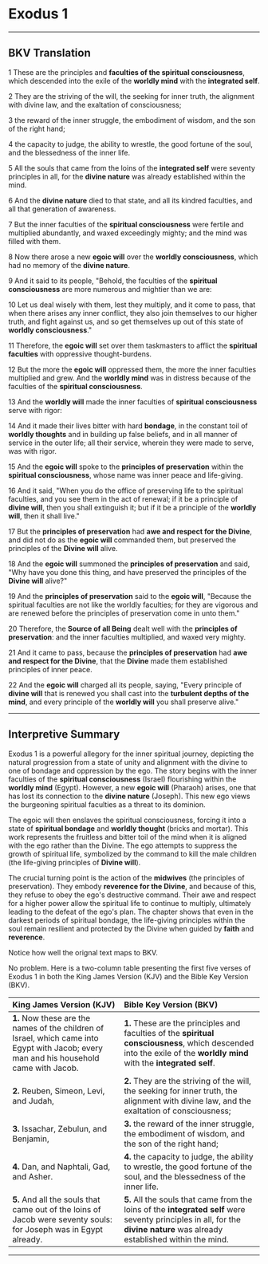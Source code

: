 # Exodus 1

---

## BKV Translation

1 These are the principles and **faculties of the spiritual consciousness**, which descended into the exile of the **worldly mind** with the **integrated self**.  

2 They are the striving of the will, the seeking for inner truth, the alignment with divine law, and the exaltation of consciousness;  

3 the reward of the inner struggle, the embodiment of wisdom, and the son of the right hand;  

4 the capacity to judge, the ability to wrestle, the good fortune of the soul, and the blessedness of the inner life.  

5 All the souls that came from the loins of the **integrated self** were seventy principles in all, for the **divine nature** was already established within the mind.  

6 And the **divine nature** died to that state, and all its kindred faculties, and all that generation of awareness.  

7 But the inner faculties of the **spiritual consciousness** were fertile and multiplied abundantly, and waxed exceedingly mighty; and the mind was filled with them.  

8 Now there arose a new **egoic will** over the **worldly consciousness**, which had no memory of the **divine nature**.  

9 And it said to its people, "Behold, the faculties of the **spiritual consciousness** are more numerous and mightier than we are:  

10 Let us deal wisely with them, lest they multiply, and it come to pass, that when there arises any inner conflict, they also join themselves to our higher truth, and fight against us, and so get themselves up out of this state of **worldly consciousness**."  

11 Therefore, the **egoic will** set over them taskmasters to afflict the **spiritual faculties** with oppressive thought-burdens.  

12 But the more the **egoic will** oppressed them, the more the inner faculties multiplied and grew. And the **worldly mind** was in distress because of the faculties of the **spiritual consciousness**.  

13 And the **worldly will** made the inner faculties of **spiritual consciousness** serve with rigor:  

14 And it made their lives bitter with hard **bondage**, in the constant toil of **worldly thoughts** and in building up false beliefs, and in all manner of service in the outer life; all their service, wherein they were made to serve, was with rigor.  

15 And the **egoic will** spoke to the **principles of preservation** within the **spiritual consciousness**, whose name was inner peace and life-giving.  

16 And it said, "When you do the office of preserving life to the spiritual faculties, and you see them in the act of renewal; if it be a principle of **divine will**, then you shall extinguish it; but if it be a principle of the **worldly will**, then it shall live."  

17 But the **principles of preservation** had **awe and respect for the Divine**, and did not do as the **egoic will** commanded them, but preserved the principles of the **Divine will** alive.  

18 And the **egoic will** summoned the **principles of preservation** and said, "Why have you done this thing, and have preserved the principles of the **Divine will** alive?"  

19 And the **principles of preservation** said to the **egoic will**, "Because the spiritual faculties are not like the worldly faculties; for they are vigorous and are renewed before the principles of preservation come in unto them."  

20 Therefore, the **Source of all Being** dealt well with the **principles of preservation**: and the inner faculties multiplied, and waxed very mighty.  

21 And it came to pass, because the **principles of preservation** had **awe and respect for the Divine**, that the **Divine** made them established principles of inner peace.  

22 And the **egoic will** charged all its people, saying, "Every principle of **divine will** that is renewed you shall cast into the **turbulent depths of the mind**, and every principle of the **worldly will** you shall preserve alive."  



---

## Interpretive Summary

Exodus 1 is a powerful allegory for the inner spiritual journey, depicting the natural progression from a state of unity and alignment with the divine to one of bondage and oppression by the ego. The story begins with the inner faculties of the **spiritual consciousness** (Israel) flourishing within the **worldly mind** (Egypt). However, a new **egoic will** (Pharaoh) arises, one that has lost its connection to the **divine nature** (Joseph). This new ego views the burgeoning spiritual faculties as a threat to its dominion.

The egoic will then enslaves the spiritual consciousness, forcing it into a state of **spiritual bondage** and **worldly thought** (bricks and mortar). This work represents the fruitless and bitter toil of the mind when it is aligned with the ego rather than the Divine. The ego attempts to suppress the growth of spiritual life, symbolized by the command to kill the male children (the life-giving principles of **Divine will**).

The crucial turning point is the action of the **midwives** (the principles of preservation). They embody **reverence for the Divine**, and because of this, they refuse to obey the ego's destructive command. Their awe and respect for a higher power allow the spiritual life to continue to multiply, ultimately leading to the defeat of the ego's plan. The chapter shows that even in the darkest periods of spiritual bondage, the life-giving principles within the soul remain resilient and protected by the Divine when guided by **faith** and **reverence**.

Notice how well the orignal text maps to BKV.

No problem. Here is a two-column table presenting the first five verses of Exodus 1 in both the King James Version (KJV) and the Bible Key Version (BKV).

| King James Version (KJV) | Bible Key Version (BKV) |
| :--- | :--- |
| **1.** Now these are the names of the children of Israel, which came into Egypt with Jacob; every man and his household came with Jacob. | **1.** These are the principles and faculties of the **spiritual consciousness**, which descended into the exile of the **worldly mind** with the **integrated self**. |
| **2.** Reuben, Simeon, Levi, and Judah, | **2.** They are the striving of the will, the seeking for inner truth, the alignment with divine law, and the exaltation of consciousness; |
| **3.** Issachar, Zebulun, and Benjamin, | **3.** the reward of the inner struggle, the embodiment of wisdom, and the son of the right hand; |
| **4.** Dan, and Naphtali, Gad, and Asher. | **4.** the capacity to judge, the ability to wrestle, the good fortune of the soul, and the blessedness of the inner life. |
| **5.** And all the souls that came out of the loins of Jacob were seventy souls: for Joseph was in Egypt already. | **5.** All the souls that came from the loins of the **integrated self** were seventy principles in all, for the **divine nature** was already established within the mind. |


---


